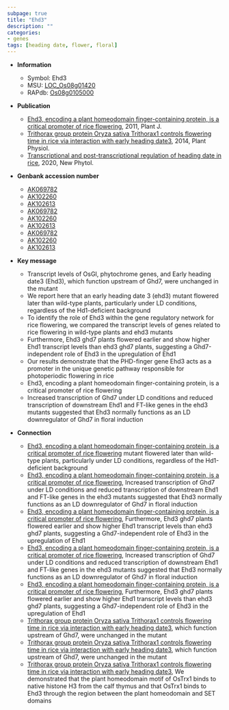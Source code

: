 ```yaml
---
subpage: true
title: "Ehd3"
description: ""
categories:
- genes
tags: [heading date, flower, floral]
---
```


* **Information**  
    + Symbol: Ehd3  
    + MSU: [LOC_Os08g01420](http://rice.plantbiology.msu.edu/cgi-bin/ORF_infopage.cgi?orf=LOC_Os08g01420)  
    + RAPdb: [Os08g0105000](http://rapdb.dna.affrc.go.jp/viewer/gbrowse_details/irgsp1?name=Os08g0105000)  

* **Publication**  
    + [Ehd3, encoding a plant homeodomain finger-containing protein, is a critical promoter of rice flowering](http://www.ncbi.nlm.nih.gov/pubmed?term=Ehd3,+encoding+a+plant+homeodomain+finger-containing+protein,+is+a+critical+promoter+of+rice+flowering%5BTitle%5D), 2011, Plant J.
    + [Trithorax group protein Oryza sativa Trithorax1 controls flowering time in rice via interaction with early heading date3](http://www.ncbi.nlm.nih.gov/pubmed?term=Trithorax+group+protein+Oryza+sativa+Trithorax1+controls+flowering+time+in+rice+via+interaction+with+early+heading+date3%5BTitle%5D), 2014, Plant Physiol.
    + [Transcriptional and post-transcriptional regulation of heading date in rice](http://www.ncbi.nlm.nih.gov/pubmed?term=Transcriptional+and+post-transcriptional+regulation+of+heading+date+in+rice%5BTitle%5D), 2020, New Phytol.

* **Genbank accession number**  
    + [AK069782](http://www.ncbi.nlm.nih.gov/nuccore/AK069782)
    + [AK102260](http://www.ncbi.nlm.nih.gov/nuccore/AK102260)
    + [AK102613](http://www.ncbi.nlm.nih.gov/nuccore/AK102613)
    + [AK069782](http://www.ncbi.nlm.nih.gov/nuccore/AK069782)
    + [AK102260](http://www.ncbi.nlm.nih.gov/nuccore/AK102260)
    + [AK102613](http://www.ncbi.nlm.nih.gov/nuccore/AK102613)
    + [AK069782](http://www.ncbi.nlm.nih.gov/nuccore/AK069782)
    + [AK102260](http://www.ncbi.nlm.nih.gov/nuccore/AK102260)
    + [AK102613](http://www.ncbi.nlm.nih.gov/nuccore/AK102613)

* **Key message**  
    + Transcript levels of OsGI, phytochrome genes, and Early heading date3 (Ehd3), which function upstream of Ghd7, were unchanged in the mutant
    + We report here that an early heading date 3 (ehd3) mutant flowered later than wild-type plants, particularly under LD conditions, regardless of the Hd1-deficient background
    + To identify the role of Ehd3 within the gene regulatory network for rice flowering, we compared the transcript levels of genes related to rice flowering in wild-type plants and ehd3 mutants
    + Furthermore, Ehd3 ghd7 plants flowered earlier and show higher Ehd1 transcript levels than ehd3 ghd7 plants, suggesting a Ghd7-independent role of Ehd3 in the upregulation of Ehd1
    + Our results demonstrate that the PHD-finger gene Ehd3 acts as a promoter in the unique genetic pathway responsible for photoperiodic flowering in rice
    + Ehd3, encoding a plant homeodomain finger-containing protein, is a critical promoter of rice flowering
    + Increased transcription of Ghd7 under LD conditions and reduced transcription of downstream Ehd1 and FT-like genes in the ehd3 mutants suggested that Ehd3 normally functions as an LD downregulator of Ghd7 in floral induction

* **Connection**  
    + [Ehd3, encoding a plant homeodomain finger-containing protein, is a critical promoter of rice flowering](ehd3) mutant flowered later than wild-type plants, particularly under LD conditions, regardless of the Hd1-deficient background
    + [Ehd3, encoding a plant homeodomain finger-containing protein, is a critical promoter of rice flowering](http://www.ncbi.nlm.nih.gov/pubmed?term=Ehd3,+encoding+a+plant+homeodomain+finger-containing+protein,+is+a+critical+promoter+of+rice+flowering%5BTitle%5D), Increased transcription of Ghd7 under LD conditions and reduced transcription of downstream Ehd1 and FT-like genes in the ehd3 mutants suggested that Ehd3 normally functions as an LD downregulator of Ghd7 in floral induction
    + [Ehd3, encoding a plant homeodomain finger-containing protein, is a critical promoter of rice flowering](http://www.ncbi.nlm.nih.gov/pubmed?term=Ehd3,+encoding+a+plant+homeodomain+finger-containing+protein,+is+a+critical+promoter+of+rice+flowering%5BTitle%5D), Furthermore, Ehd3 ghd7 plants flowered earlier and show higher Ehd1 transcript levels than ehd3 ghd7 plants, suggesting a Ghd7-independent role of Ehd3 in the upregulation of Ehd1
    + [Ehd3, encoding a plant homeodomain finger-containing protein, is a critical promoter of rice flowering](http://www.ncbi.nlm.nih.gov/pubmed?term=Ehd3,+encoding+a+plant+homeodomain+finger-containing+protein,+is+a+critical+promoter+of+rice+flowering%5BTitle%5D), Increased transcription of Ghd7 under LD conditions and reduced transcription of downstream Ehd1 and FT-like genes in the ehd3 mutants suggested that Ehd3 normally functions as an LD downregulator of Ghd7 in floral induction
    + [Ehd3, encoding a plant homeodomain finger-containing protein, is a critical promoter of rice flowering](http://www.ncbi.nlm.nih.gov/pubmed?term=Ehd3,+encoding+a+plant+homeodomain+finger-containing+protein,+is+a+critical+promoter+of+rice+flowering%5BTitle%5D), Furthermore, Ehd3 ghd7 plants flowered earlier and show higher Ehd1 transcript levels than ehd3 ghd7 plants, suggesting a Ghd7-independent role of Ehd3 in the upregulation of Ehd1
    + [Trithorax group protein Oryza sativa Trithorax1 controls flowering time in rice via interaction with early heading date3](Ehd3), which function upstream of Ghd7, were unchanged in the mutant
    + [Trithorax group protein Oryza sativa Trithorax1 controls flowering time in rice via interaction with early heading date3](Ehd3), which function upstream of Ghd7, were unchanged in the mutant
    + [Trithorax group protein Oryza sativa Trithorax1 controls flowering time in rice via interaction with early heading date3](http://www.ncbi.nlm.nih.gov/pubmed?term=Trithorax+group+protein+Oryza+sativa+Trithorax1+controls+flowering+time+in+rice+via+interaction+with+early+heading+date3%5BTitle%5D), We demonstrated that the plant homeodomain motif of OsTrx1 binds to native histone H3 from the calf thymus and that OsTrx1 binds to Ehd3 through the region between the plant homeodomain and SET domains



